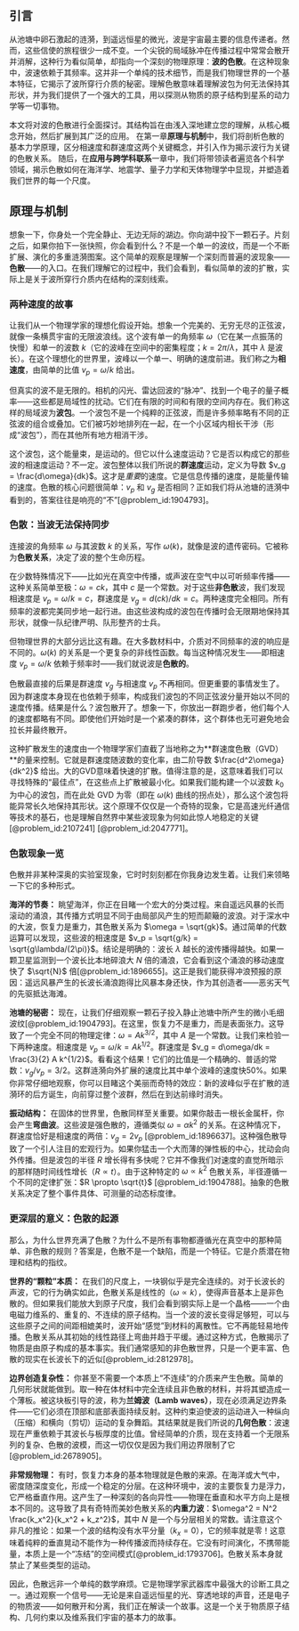 ## 引言
从池塘中卵石激起的涟漪，到遥远恒星的微光，波是宇宙最主要的信息传递者。然而，这些信使的旅程很少一成不变。一个尖锐的局域脉冲在传播过程中常常会散开并消解，这种行为看似简单，却指向一个深刻的物理原理：**波的色散**。在这种现象中，波速依赖于其频率。这并非一个单纯的技术细节，而是我们物理世界的一个基本特征，它揭示了波所穿行介质的秘密。理解色散意味着理解波包为何无法保持其形状，并为我们提供了一个强大的工具，用以探测从物质的原子结构到星系的动力学等一切事物。

本文将对波的色散进行全面探讨。其结构旨在由浅入深地建立您的理解，从核心概念开始，然后扩展到其广泛的应用。
在第一章**原理与机制**中，我们将剖析色散的基本力学原理，区分相速度和群速度这两个关键概念，并引入作为揭示波行为关键的色散关系。
随后，在**应用与跨学科联系**一章中，我们将带领读者遍览各个科学领域，揭示色散如何在海洋学、地震学、量子力学和天体物理学中显现，并塑造着我们世界的每一个尺度。

## 原理与机制

想象一下，你身处一个完全静止、无边无际的湖边。你向湖中投下一颗石子。片刻之后，如果你拍下一张快照，你会看到什么？不是一个单一的波纹，而是一个不断扩展、演化的多重涟漪图案。这个简单的观察是理解一个深刻而普遍的波现象——**色散**——的入口。在我们理解它的过程中，我们会看到，看似简单的波的扩散，实际上是关于波所穿行介质内在结构的深刻线索。

### 两种速度的故事

让我们从一个物理学家的理想化假设开始。想象一个完美的、无穷无尽的正弦波，就像一条横贯宇宙的无限波浪线。这个波有单一的角频率 $\omega$（它在某一点振荡的快慢）和单一的波数 $k$（它的波峰在空间中的密集程度；$k=2\pi/\lambda$，其中 $\lambda$ 是波长）。在这个理想化的世界里，波峰以一个单一、明确的速度前进。我们称之为**相速度**，由简单的比值 $v_p = \omega/k$ 给出。

但真实的波不是无限的。相机的闪光、雷达回波的“脉冲”、找到一个电子的量子概率——这些都是局域性的扰动。它们在有限的时间和有限的空间内存在。我们称这样的局域波为**波包**。一个波包不是一个纯粹的正弦波，而是许多频率略有不同的正弦波的组合或叠加。它们被巧妙地排列在一起，在一个小区域内相长干涉（形成“波包”），而在其他所有地方相消干涉。

这个波包，这个能量束，是运动的。但它以什么速度运动？它是否以构成它的那些波的相速度运动？不一定。波包整体以我们所说的**群速度**运动，定义为导数 $v_g = \frac{d\omega}{dk}$。这才是*重要*的速度。它是信息传播的速度，是能量传输的速度。色散的核心问题很简单：$v_p$ 和 $v_g$ 是否相同？正如我们将从池塘的涟漪中看到的，答案往往是响亮的“不”[@problem_id:1904793]。

### 色散：当波无法保持同步

连接波的角频率 $\omega$ 与其波数 $k$ 的关系，写作 $\omega(k)$，就像是波的遗传密码。它被称为**色散关系**，决定了波的整个生命历程。

在少数特殊情况下——比如光在真空中传播，或声波在空气中以可听频率传播——这种关系简单至极：$\omega = ck$，其中 $c$ 是一个常数。对于这些**非色散**波，我们发现相速度是 $v_p = \omega/k = c$，群速度是 $v_g = d(ck)/dk = c$。两种速度完全相同。所有频率的波都完美同步地一起行进。由这些波构成的波包在传播时会无限期地保持其形状，就像一队纪律严明、队形整齐的士兵。

但物理世界的大部分远比这有趣。在大多数材料中，介质对不同频率的波的响应是不同的。$\omega(k)$ 的关系是一个更复杂的非线性函数。每当这种情况发生——即相速度 $v_p = \omega/k$ 依赖于频率时——我们就说波是**色散的**。

色散最直接的后果是群速度 $v_g$ 与相速度 $v_p$ 不再相同。但更重要的事情发生了。因为群速度本身现在也依赖于频率，构成我们波包的不同正弦波分量开始以不同的速度传播。结果是什么？波包散开了。想象一下，你放出一群跑步者，他们每个人的速度都略有不同。即使他们开始时是一个紧凑的群体，这个群体也无可避免地会拉长并最终散开。

这种扩散发生的速度由一个物理学家们直截了当地称之为**群速度色散（GVD）**的量来控制。它就是群速度随波数的变化率，由二阶导数 $\frac{d^2\omega}{dk^2}$ 给出。大的GVD意味着快速的扩散。值得注意的是，这意味着我们可以寻找特殊的“最佳点”，在这些点上扩散被最小化。如果我们能构建一个以波数 $k_0$ 为中心的波包，而在此处 GVD 为零（即在 $\omega(k)$ 曲线的拐点处），那么这个波包将能异常长久地保持其形状。这个原理不仅仅是一个奇特的现象，它是高速光纤通信等技术的基石，也是理解自然界中某些波现象为何如此惊人地稳定的关键[@problem_id:2107241] [@problem_id:2047771]。

### 色散现象一览

色散并非某种深奥的实验室现象，它时时刻刻都在你我身边发生着。让我们来领略一下它的多种形式。

**海洋的节奏：** 眺望海洋，你正在目睹一个宏大的分类过程。来自遥远风暴的长而滚动的涌浪，其传播方式明显不同于由局部风产生的短而颠簸的波浪。对于深水中的大波，恢复力是重力，其色散关系为 $\omega = \sqrt{gk}$。通过简单的代数运算可以发现，这些波的相速度是 $v_p = \sqrt{g/k} = \sqrt{g\lambda/(2\pi)}$。结论是明确的：波长 $\lambda$ 越长的波传播得越快。如果一颗卫星监测到一个波长比本地碎浪大 $N$ 倍的涌浪，它会看到这个涌浪的移动速度快了 $\sqrt{N}$ 倍[@problem_id:1896655]。这正是我们能获得冲浪预报的原因：遥远风暴产生的长波长涌浪跑得比风暴本身还快，作为其创造者——恶劣天气的先驱抵达海滩。

**池塘的秘密：** 现在，让我们仔细观察一颗石子投入静止池塘中所产生的微小毛细波纹[@problem_id:1904793]。在这里，恢复力不是重力，而是表面张力。这导致了一个完全不同的物理定律：$\omega = A k^{3/2}$，其中 $A$ 是一个常数。让我们来检验一下两种速度。相速度是 $v_p = \omega/k = A k^{1/2}$。群速度是 $v_g = d\omega/dk = \frac{3}{2} A k^{1/2}$。看看这个结果！它们的比值是一个精确的、普适的常数：$v_g / v_p = 3/2$。这群涟漪向外扩展的速度比其中单个波峰的速度快50%。如果你非常仔细地观察，你可以目睹这个美丽而奇特的效应：新的波峰似乎在扩散的涟漪环的后方诞生，向前穿过整个波群，然后在到达前缘时消失。

**振动结构：** 在固体的世界里，色散同样至关重要。如果你敲击一根长金属杆，你会产生**弯曲波**。这些波是强色散的，遵循类似 $\omega = \alpha k^2$ 的关系。在这种情况下，群速度恰好是相速度的两倍：$v_g = 2v_p$ [@problem_id:1896637]。这种强色散导致了一个引人注目的宏观行为。如果你猛击一个大而薄的弹性板的中心，扰动会向外传播。但是波包的半径 $R$ 增长得有多快呢？它并不像我们对速度的直觉所暗示的那样随时间线性增长（$R \propto t$）。由于这种特定的 $\omega \propto k^2$ 色散关系，半径遵循一个不同的定律扩张：$R \propto \sqrt{t}$ [@problem_id:1904788]。抽象的色散关系决定了整个事件具体、可测量的动态标度律。

### 更深层的意义：色散的起源

那么，为什么世界充满了色散？为什么不是所有事物都遵循光在真空中的那种简单、非色散的规则？答案是，色散不是一个缺陷，而是一个特征。它是介质潜在物理和结构的指纹。

**世界的“颗粒”本质：** 在我们的尺度上，一块钢似乎是完全连续的。对于长波长的声波，它的行为确实如此，色散关系是线性的（$\omega \propto k$），使得声音基本上是非色散的。但如果我们能放大到原子尺度，我们会看到钢实际上是一个晶格——一个由电磁力维系的、重复的、不连续的原子结构。当一个波的波长变得足够短，可以与这些原子之间的间距相媲美时，波开始“感觉”到材料的离散性。它不再能轻易地传播。色散关系从其初始的线性路径上弯曲并趋于平缓。通过这种方式，色散揭示了物质是由原子构成的基本事实。我们通常感知的非色散世界，只是一个更丰富、色散的现实在长波长下的近似[@problem_id:2812978]。

**边界创造复杂性：** 你甚至不需要一个本质上“不连续”的介质来产生色散。简单的几何形状就能做到。取一种在体材料中完全连续且非色散的材料，并将其塑造成一个薄板。被这块板引导的波，称为**兰姆波（Lamb waves）**，现在必须满足边界条件——它们必须在顶部和底部表面持续反射。这种约束迫使波的运动进入一种纵向（压缩）和横向（剪切）运动的复杂舞蹈。其结果就是我们所说的**几何色散**：波速现在严重依赖于其波长与板厚度的比值。曾经简单的介质，现在支持着一个无限系列的复杂、色散的波模，而这一切仅仅是因为我们用边界限制了它[@problem_id:2678905]。

**非常规物理：** 有时，恢复力本身的基本物理就是色散的来源。在海洋或大气中，密度随深度变化，形成一个稳定的分层。在这种环境中，波的主要恢复力是浮力，它严格垂直作用。这产生了一种深刻的各向异性——物理在垂直和水平方向上是根本不同的。这导致了具有奇特而美妙色散关系的**内重力波**：$\omega^2 = N^2 \frac{k_x^2}{k_x^2 + k_z^2}$，其中 $N$ 是一个与分层相关的常数。请注意这个非凡的推论：如果一个波的结构没有水平分量（$k_x=0$），它的频率就是零！这意味着纯粹的垂直晃动不能作为一种传播波而持续存在。它没有时间演化，不携带能量，本质上是一个“冻结”的空间模式[@problem_id:1793706]。色散关系本身就禁止了某些类型的运动。

因此，色散远非一个单纯的数学麻烦。它是物理学家武器库中最强大的诊断工具之一。通过观察一个信号——无论是来自遥远恒星的光、穿透地球的声音，还是电子的物质波——如何散开和分离，我们正在解读一个故事。这是一个关于物质原子结构、几何约束以及维系我们宇宙的基本力的故事。

